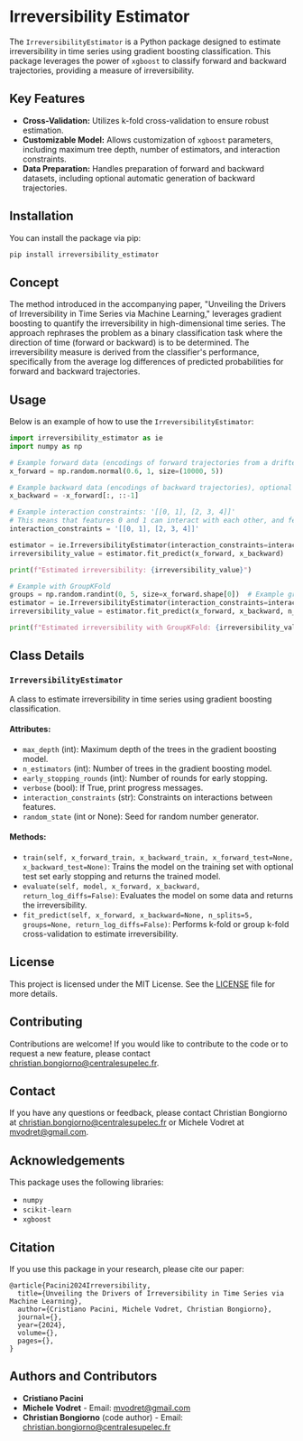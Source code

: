 # Irreversibility Estimator

The `IrreversibilityEstimator` is a Python package designed to estimate irreversibility in time series using gradient boosting classification. This package leverages the power of `xgboost` to classify forward and backward trajectories, providing a measure of irreversibility.

## Key Features

- **Cross-Validation:** Utilizes k-fold cross-validation to ensure robust estimation.
- **Customizable Model:** Allows customization of `xgboost` parameters, including maximum tree depth, number of estimators, and interaction constraints.
- **Data Preparation:** Handles preparation of forward and backward datasets, including optional automatic generation of backward trajectories.

## Installation

You can install the package via pip:

```bash
pip install irreversibility_estimator
```

## Concept

The method introduced in the accompanying paper, "Unveiling the Drivers of Irreversibility in Time Series via Machine Learning," leverages gradient boosting to quantify the irreversibility in high-dimensional time series. The approach rephrases the problem as a binary classification task where the direction of time (forward or backward) is to be determined. The irreversibility measure is derived from the classifier's performance, specifically from the average log differences of predicted probabilities for forward and backward trajectories.

## Usage

Below is an example of how to use the `IrreversibilityEstimator`:

```python
import irreversibility_estimator as ie
import numpy as np

# Example forward data (encodings of forward trajectories from a drifted 5-dimensional random-walk)
x_forward = np.random.normal(0.6, 1, size=(10000, 5))

# Example backward data (encodings of backward trajectories), optional
x_backward = -x_forward[:, ::-1]

# Example interaction constraints: '[[0, 1], [2, 3, 4]]'
# This means that features 0 and 1 can interact with each other, and features 2, 3, and 4 can interact with each other.
interaction_constraints = '[[0, 1], [2, 3, 4]]'

estimator = ie.IrreversibilityEstimator(interaction_constraints=interaction_constraints, verbose=True, random_state=0)
irreversibility_value = estimator.fit_predict(x_forward, x_backward)

print(f"Estimated irreversibility: {irreversibility_value}")

# Example with GroupKFold
groups = np.random.randint(0, 5, size=x_forward.shape[0])  # Example group indices (use a meaningful group assignment here)
estimator = ie.IrreversibilityEstimator(interaction_constraints=interaction_constraints, verbose=True, random_state=0)
irreversibility_value = estimator.fit_predict(x_forward, x_backward, n_splits=5, groups=groups)

print(f"Estimated irreversibility with GroupKFold: {irreversibility_value}")
```

## Class Details

### `IrreversibilityEstimator`

A class to estimate irreversibility in time series using gradient boosting classification.

#### Attributes:
- `max_depth` (int): Maximum depth of the trees in the gradient boosting model.
- `n_estimators` (int): Number of trees in the gradient boosting model.
- `early_stopping_rounds` (int): Number of rounds for early stopping.
- `verbose` (bool): If True, print progress messages.
- `interaction_constraints` (str): Constraints on interactions between features.
- `random_state` (int or None): Seed for random number generator.

#### Methods:
- `train(self, x_forward_train, x_backward_train, x_forward_test=None, x_backward_test=None)`: Trains the model on the training set with optional test set early stopping and returns the trained model.
- `evaluate(self, model, x_forward, x_backward, return_log_diffs=False)`: Evaluates the model on some data and returns the irreversibility.
- `fit_predict(self, x_forward, x_backward=None, n_splits=5, groups=None, return_log_diffs=False)`: Performs k-fold or group k-fold cross-validation to estimate irreversibility.

## License

This project is licensed under the MIT License. See the [LICENSE](LICENSE) file for more details.

## Contributing

Contributions are welcome! If you would like to contribute to the code or to request a new feature, please contact christian.bongiorno@centralesupelec.fr.

## Contact

If you have any questions or feedback, please contact Christian Bongiorno at christian.bongiorno@centralesupelec.fr or Michele Vodret at mvodret@gmail.com.

## Acknowledgements

This package uses the following libraries:
- `numpy`
- `scikit-learn`
- `xgboost`

## Citation

If you use this package in your research, please cite our paper:

```
@article{Pacini2024Irreversibility,
  title={Unveiling the Drivers of Irreversibility in Time Series via Machine Learning},
  author={Cristiano Pacini, Michele Vodret, Christian Bongiorno},
  journal={},
  year={2024},
  volume={},
  pages={},
}
```

## Authors and Contributors

- **Cristiano Pacini** 
- **Michele Vodret** - Email: [mvodret@gmail.com](mailto:mvodret@gmail.com)
- **Christian Bongiorno** (code author) - Email: [christian.bongiorno@centralesupelec.fr](mailto:christian.bongiorno@centralesupelec.fr)
